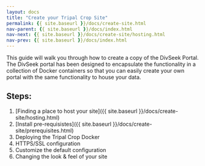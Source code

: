```yaml
---
layout: docs
title: "Create your Tripal Crop Site"
permalink: {{ site.baseurl }}/docs/create-site.html
nav-parent: {{ site.baseurl }}/docs/index.html
nav-next: {{ site.baseurl }}/docs/create-site/hosting.html
nav-prev: {{ site.baseurl }}/docs/index.html
---
```


This guide will walk you through how to create a copy of the DivSeek Portal. The DivSeek portal has been designed to encapsulate the functionality in a collection of Docker containers so that you can easily create your own portal with the same functionality to house your data.

## Steps:

1. [Finding a place to host your site]({{ site.baseurl }}/docs/create-site/hosting.html)
2. [Install pre-requisistes]({{ site.baseurl }}/docs/create-site/prerequisites.html)
3. Deploying the Tripal Crop Docker
4. HTTPS/SSL configuration
5. Customize the default configuration
6. Changing the look & feel of your site
